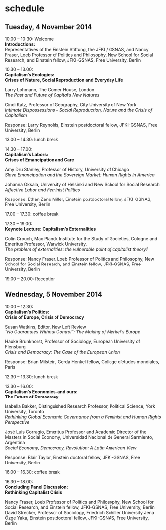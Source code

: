 # schedule

## Tuesday, 4 November 2014    
    
10.00 – 10:30: Welcome   
**Introductions:**  
Representatives of the Einstein Stiftung, the JFKI / GSNAS, and Nancy Fraser, Loeb Professor of Politics and Philosophy, New School for Social Research, and Einstein fellow, JFKI-GSNAS, Free University, Berlin 

10.30 – 13.00:   
**Capitalism’s Ecologies:  
Crises of Nature, Social Reproduction and Everyday Life**  
  
Larry Lohmann, The Corner House, London  
*The Past and Future of Capital’s New Natures*

Cindi Katz, Professor of Geography, City University of New York  
*Intimate Dispossessions – Social Reproduction, Nature and the Crisis of Capitalism*

Response: Larry Reynolds, Einstein postdoctoral fellow, JFKI-GSNAS, Free University, Berlin 

13.00 – 14.30: lunch break

14.30 – 17.00:  
**Capitalism’s Labors:  
Crises of Emancipation and Care**  
  
Amy Dru Stanley, Professor of History, University of Chicago   
*Slave Emancipation and the Sovereign Market: Human Rights in America*
  
Johanna Oksala, University of Helsinki and New School for Social Research  
*Affective Labor and Feminist Politics*

Response: Ethan Zane Miller, Einstein postdoctoral fellow, JFKI-GSNAS, Free University, Berlin 

17.00 – 17.30: coffee break

17.30 – 19.00:   
**Keynote Lecture: Capitalism’s Externalities**

Colin Crouch, Max Planck Institute for the Study of Societies, Cologne and Emeritus Professor, Warwick University.   
*The problem of externalities: the vulnerable point of capitalist theory?*  

Response: Nancy Fraser, Loeb Professor of Politics and Philosophy, New School for Social Research, and Einstein fellow, JFKI-GSNAS, Free University, Berlin 

19.00 – 20.00: Reception

## Wednesday, 5 November 2014

10.00 – 12.30:  
**Capitalism’s Politics:  
Crisis of Europe, Crisis of Democracy**  
  
Susan Watkins, Editor, New Left Review  
*"No Guarantees Without Control":  The Making of Merkel's Europe*

Hauke Brunkhorst, Professor of Sociology, European University of Flensburg  
*Crisis and Democracy: The Case of the European Union*

Response: Brian Milstein, Gerda Henkel fellow, College d’etudes mondiales, Paris
  
12.30 – 13.30: lunch break

13.30 – 16.00:  
**Capitalism’s Economies–and ours:  
The Future of Democracy**  
  
Isabella Bakker, Distinguished Research Professor, Political Science, York University, Toronto  
*Rethinking Global Economic Governance from a Feminist and Human Rights Perspective*

José Luis Corragio, Emeritus Professor and Academic Director of the Masters in Social Economy, Universidad Nacional de General Sarmiento, Argentina  
*Social Economy, Democracy, Revolution: A Latin American View*

Response: Blair Taylor, Einstein doctoral fellow, JFKI-GSNAS, Free University, Berlin 

16.00 – 16.30: coffee break

16.30 – 18.00:  
**Concluding Panel Discussion:   
Rethinking Capitalist Crisis**  
  
Nancy Fraser, Loeb Professor of Politics and Philosophy, New School for Social Research, and Einstein fellow, JFKI-GSNAS, Free University, Berlin   
David Strecker, Professor of Sociology, Friedrich Schiller University Jena  
Özge Yaka, Einstein postdoctoral fellow, JFKI-GSNAS, Free University, Berlin   
